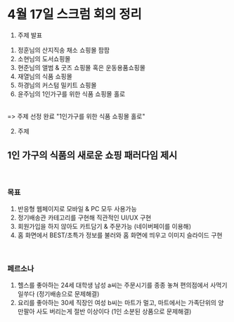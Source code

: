 # 4월 17일 스크럼 회의 정리 
1. 주제 발표 </br>
 1) 정훈님의 산지직송 채소 쇼핑몰 팜팜
 2) 소현님의 도서쇼핑몰
 3) 현준님의 앨범 & 굿즈 쇼핑몰 혹은 운동용품쇼핑몰
 4) 재열님의 식품 쇼핑몰
 5) 하경님의 커스텀 밀키트 쇼핑몰
 6) 윤주님의 1인가구를 위한 식품 쇼핑몰 홀로
</br>
=> 주제 선정 완료 "1인가구를 위한 식품 쇼핑몰 홀로"

2. 주제
## 1인 가구의 식품의 새로운 쇼핑 패러다임 제시

<br>

### 목표 
1. 반응형 웹페이지로 모바일 & PC 모두 사용가능
2. 정기배송관 카테고리를 구현해 직관적인 UI/UX 구현
3. 회원가입을 하지 않아도 카트담기 & 주문가능 (네이버페이를 이용해)
4. 홈 화면에서 BEST/초특가 정보를 불러와 홈 화면에 띄우고 이미지 슬라이드 구현

<br>

### 페르소나
1. 헬스를 좋아하는 24세 대학생 남성 a씨는 주문시기를 종종 놓쳐 편의점에서 사먹기 일쑤다 (정기배송으로 문제해결)
2. 요리를 좋아하는 30세 직장인 여성 b씨는 마트가 멀고, 마트에서는 가족단위의 양만팔아 사도 버리는게 절반 이상이다 (1인 소분된 상품으로 문제해결)
